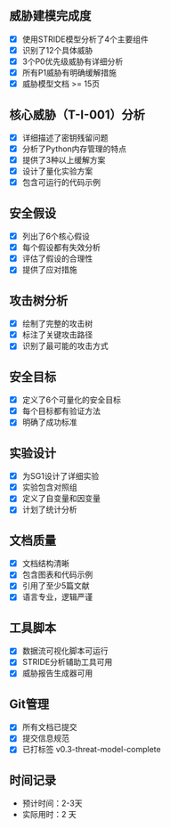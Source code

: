 ## 威胁建模完成度
- [x] 使用STRIDE模型分析了4个主要组件
- [x] 识别了12个具体威胁
- [x] 3个P0优先级威胁有详细分析
- [x] 所有P1威胁有明确缓解措施
- [x] 威胁模型文档 >= 15页

## 核心威胁（T-I-001）分析
- [x] 详细描述了密钥残留问题
- [x] 分析了Python内存管理的特点
- [x] 提供了3种以上缓解方案
- [x] 设计了量化实验方案
- [x] 包含可运行的代码示例

## 安全假设
- [x] 列出了6个核心假设
- [x] 每个假设都有失效分析
- [x] 评估了假设的合理性
- [x] 提供了应对措施

## 攻击树分析
- [x] 绘制了完整的攻击树
- [x] 标注了关键攻击路径
- [x] 识别了最可能的攻击方式

## 安全目标
- [x] 定义了6个可量化的安全目标
- [x] 每个目标都有验证方法
- [x] 明确了成功标准

## 实验设计
- [x] 为SG1设计了详细实验
- [x] 实验包含对照组
- [x] 定义了自变量和因变量
- [x] 计划了统计分析

## 文档质量
- [x] 文档结构清晰
- [x] 包含图表和代码示例
- [x] 引用了至少5篇文献
- [x] 语言专业，逻辑严谨

## 工具脚本
- [x] 数据流可视化脚本可运行
- [x] STRIDE分析辅助工具可用
- [x] 威胁报告生成器可用

## Git管理
- [x] 所有文档已提交
- [x] 提交信息规范
- [x] 已打标签 v0.3-threat-model-complete

## 时间记录
- 预计时间：2-3天
- 实际用时：2 天